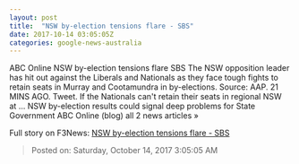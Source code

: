 ```yaml
---
layout: post
title:  "NSW by-election tensions flare - SBS"
date: 2017-10-14 03:05:05Z
categories: google-news-australia
---
```


ABC Online NSW by-election tensions flare SBS The NSW opposition leader has hit out against the Liberals and Nationals as they face tough fights to retain seats in Murray and Cootamundra in by-elections. Source: AAP. 21 MINS AGO. Tweet. If the Nationals can't retain their seats in regional NSW at ... NSW by-election results could signal deep problems for State Government ABC Online (blog) all 2 news articles »


Full story on F3News: [NSW by-election tensions flare - SBS](http://www.f3nws.com/n/KvycvE)

> Posted on: Saturday, October 14, 2017 3:05:05 AM
